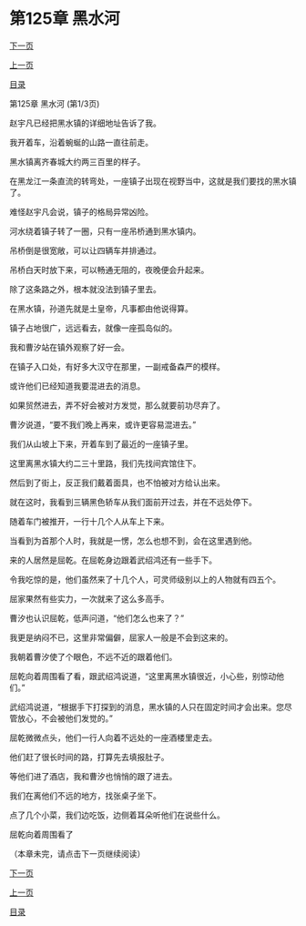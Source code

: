 <h1>第125章    黑水河</h1>
            <div><p><a href="./373_%E7%AC%AC125%E7%AB%A0_%E9%BB%91%E6%B0%B4%E6%B2%B3.md">下一页</a></p><p><a href="./371_%E7%AC%AC124%E7%AB%A0_%E5%90%8E%E9%99%A2%E8%B5%B7%E7%81%AB.md">上一页</a></p><p><a href="../">目录</a></p></div>
            <div><p>第125章    黑水河 (第1/3页)</p><p>赵宇凡已经把黑水镇的详细地址告诉了我。</p><p>我开着车，沿着蜿蜒的山路一直往前走。</p><p>黑水镇离齐春城大约两三百里的样子。</p><p>在黑龙江一条直流的转弯处，一座镇子出现在视野当中，这就是我们要找的黑水镇了。</p><p>难怪赵宇凡会说，镇子的格局异常凶险。</p><p>河水绕着镇子转了一圈，只有一座吊桥通到黑水镇内。</p><p>吊桥倒是很宽敞，可以让四辆车并排通过。</p><p>吊桥白天时放下来，可以畅通无阻的，夜晚便会升起来。</p><p>除了这条路之外，根本就没法到镇子里去。</p><p>在黑水镇，孙道先就是土皇帝，凡事都由他说得算。</p><p>镇子占地很广，远远看去，就像一座孤岛似的。</p><p>我和曹汐站在镇外观察了好一会。</p><p>在镇子入口处，有好多大汉守在那里，一副戒备森严的模样。</p><p>或许他们已经知道我要混进去的消息。</p><p>如果贸然进去，弄不好会被对方发觉，那么就要前功尽弃了。</p><p>曹汐说道，“要不我们晚上再来，或许更容易混进去。”</p><p>我们从山坡上下来，开着车到了最近的一座镇子里。</p><p>这里离黑水镇大约二三十里路，我们先找间宾馆住下。</p><p>然后到了街上，反正我们戴着面具，也不怕被对方给认出来。</p><p>就在这时，我看到三辆黑色轿车从我们面前开过去，并在不远处停下。</p><p>随着车门被推开，一行十几个人从车上下来。</p><p>当看到为首那个人时，我就是一愣，怎么也想不到，会在这里遇到他。</p><p>来的人居然是屈乾。在屈乾身边跟着武绍鸿还有一些手下。</p><p>令我吃惊的是，他们虽然来了十几个人，可灵师级别以上的人物就有四五个。</p><p>屈家果然有些实力，一次就来了这么多高手。</p><p>曹汐也认识屈乾，低声问道，“他们怎么也来了？”</p><p>我更是纳闷不已，这里非常偏僻，屈家人一般是不会到这来的。</p><p>我朝着曹汐使了个眼色，不远不近的跟着他们。</p><p>屈乾向着周围看了看，跟武绍鸿说道，“这里离黑水镇很近，小心些，别惊动他们。”</p><p>武绍鸿说道，“根据手下打探到的消息，黑水镇的人只在固定时间才会出来。您尽管放心，不会被他们发觉的。”</p><p>屈乾微微点头，他们一行人向着不远处的一座酒楼里走去。</p><p>他们赶了很长时间的路，打算先去填报肚子。</p><p>等他们进了酒店，我和曹汐也悄悄的跟了进去。</p><p>我们在离他们不远的地方，找张桌子坐下。</p><p>点了几个小菜，我们边吃饭，边侧着耳朵听他们在说些什么。</p><p>屈乾向着周围看了</p><p>（本章未完，请点击下一页继续阅读）</p></div>
            <div><p><a href="./373_%E7%AC%AC125%E7%AB%A0_%E9%BB%91%E6%B0%B4%E6%B2%B3.md">下一页</a></p><p><a href="./371_%E7%AC%AC124%E7%AB%A0_%E5%90%8E%E9%99%A2%E8%B5%B7%E7%81%AB.md">上一页</a></p><p><a href="../">目录</a></p></div>